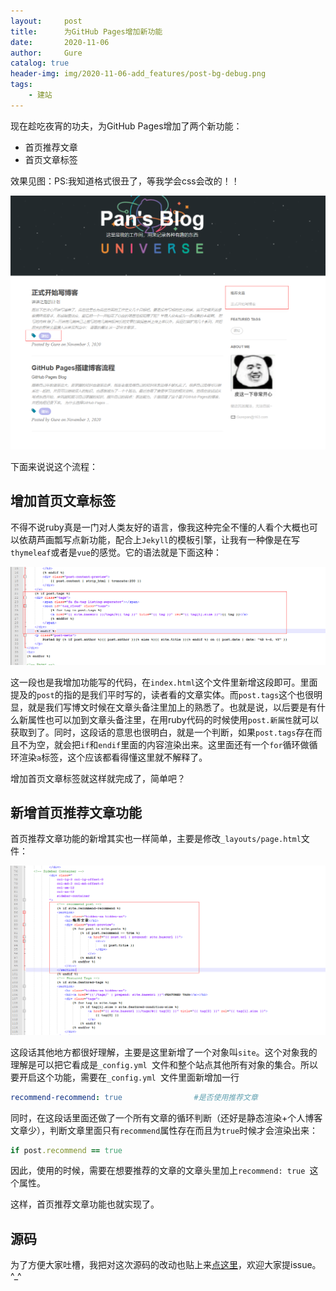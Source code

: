 ```yaml
---
layout:     post
title:      为GitHub Pages增加新功能
date:       2020-11-06
author:     Gure
catalog: true
header-img: img/2020-11-06-add_features/post-bg-debug.png
tags:
    - 建站
---
```


现在趁吃夜宵的功夫，为GitHub Pages增加了两个新功能：

- 首页推荐文章
- 首页文章标签

效果见图：PS:我知道格式很丑了，等我学会css会改的！！

![功能](https://github.com/Gurepan/Gurepan.github.io/blob/master/img/2020-11-06-add_features/%E5%8A%9F%E8%83%BD.png?raw=true)

下面来说说这个流程：

## 增加首页文章标签

不得不说ruby真是一门对人类友好的语言，像我这种完全不懂的人看个大概也可以依葫芦画瓢写点新功能，配合上`Jekyll`的模板引擎，让我有一种像是在写`thymeleaf`或者是`vue`的感觉。它的语法就是下面这种：

![标签](https://github.com/Gurepan/Gurepan.github.io/blob/master/img/2020-11-06-add_features/%E6%A0%87%E7%AD%BE.png?raw=true)

这一段也是我增加功能写的代码，在`index.html`这个文件里新增这段即可。里面提及的`post`的指的是我们平时写的，读者看的文章实体。而`post.tags`这个也很明显，就是我们写博文时候在文章头备注里加上的熟悉了。也就是说，以后要是有什么新属性也可以加到文章头备注里，在用ruby代码的时候使用`post.新属性`就可以获取到了。同时，这段话的意思也很明白，就是一个判断，如果`post.tags`存在而且不为空，就会把`if`和`endif`里面的内容渲染出来。这里面还有一个`for`循环做循环渲染`a`标签，这个应该都看得懂这里就不解释了。



增加首页文章标签就这样就完成了，简单吧？



## 新增首页推荐文章功能

首页推荐文章功能的新增其实也一样简单，主要是修改`_layouts/page.html`文件：

![推荐](https://github.com/Gurepan/Gurepan.github.io/blob/master/img/2020-11-06-add_features/%E6%8E%A8%E8%8D%90.png?raw=true)

这段话其他地方都很好理解，主要是这里新增了一个对象叫`site`。这个对象我的理解是可以把它看成是`_config.yml `文件和整个站点其他所有对象的集合。所以要开启这个功能，需要在`_config.yml `文件里面新增加一行

```yaml
recommend-recommend: true                #是否使用推荐文章
```

同时，在这段话里面还做了一个所有文章的循环判断（还好是静态渲染+个人博客文章少），判断文章里面只有`recommend`属性存在而且为`true`时候才会渲染出来：

```ruby
if post.recommend == true
```

因此，使用的时候，需要在想要推荐的文章的文章头里加上`recommend: true `这个属性。

这样，首页推荐文章功能也就实现了。

## 源码

为了方便大家吐槽，我把对这次源码的改动也贴上来[点这里](https://github.com/Gurepan/Gurepan.github.io/commit/c91269f9f37e3c88a5e20c3c196a5af1095b667f)，欢迎大家提issue。 ^_^

